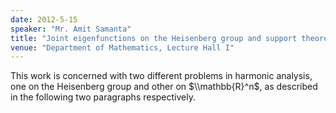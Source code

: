 ```yaml
---
date: 2012-5-15
speaker: "Mr. Amit Samanta"
title: "Joint eigenfunctions on the Heisenberg group and support theorems on $\mathbb{R}^n$"
venue: "Department of Mathematics, Lecture Hall I"
---
```

This work is concerned with two different problems in harmonic analysis,
one on the Heisenberg group and other on $\\mathbb{R}^n$, as described in
the following two paragraphs respectively.
